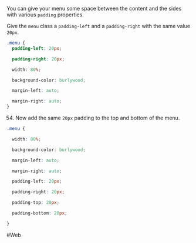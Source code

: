 You can give your menu some space between the content and the sides with various `padding` properties.

Give the `menu` class a `padding-left` and a `padding-right` with the same value `20px`.

```css
.menu { 
  padding-left: 20px;

  padding-right: 20px;

  width: 80%;

  background-color: burlywood;

  margin-left: auto;

  margin-right: auto;
}
```


54. Now add the same `20px` padding to the top and bottom of the menu.

```css
.menu {

  width: 80%;

  background-color: burlywood;

  margin-left: auto;

  margin-right: auto;

  padding-left: 20px;

  padding-right: 20px;

  padding-top: 20px;

  padding-bottom: 20px;

}
```


#Web